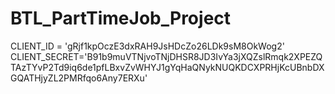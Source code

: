 # BTL_PartTimeJob_Project

CLIENT_ID = 'gRjf1kpOczE3dxRAH9JsHDcZo26LDk9sM8OkWog2'
CLIENT_SECRET='B91b9muVTNjvoTNjDHSR8JD3IvYa3jXQZslRmqk2XPEZQTAzTYvP2Td9iq6de1pfLBxvZvWHYJ1gYqHaQNykNUQKDCXPRHjKcUBnbDXGQATHjyZL2PMRfqo6Any7ERXu'
